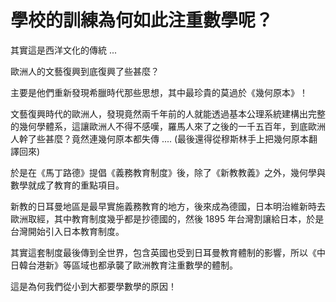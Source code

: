 # 學校的訓練為何如此注重數學呢？

其實這是西洋文化的傳統 ...

歐洲人的文藝復興到底復興了些甚麼？

主要是他們重新發現希臘時代那些思想，其中最珍貴的莫過於《幾何原本》！

文藝復興時代的歐洲人，發現竟然兩千年前的人就能透過基本公理系統建構出完整的幾何學體系，這讓歐洲人不得不感嘆，羅馬人來了之後的一千五百年，到底歐洲人幹了些甚麼？竟然連幾何原本都失傳 .... (最後還得從穆斯林手上把幾何原本翻譯回來)

於是在《馬丁路德》提倡《義務教育制度》後，除了《新教教義》之外，幾何學與數學就成了教育的重點項目。

新教的日耳曼地區是最早實施義務教育的地方，後來成為德國，日本明治維新時去歐洲取經，其中教育制度幾乎都是抄德國的，然後 1895 年台灣割讓給日本，於是台灣開始引入日本教育制度。

其實這套制度最後傳到全世界，包含英國也受到日耳曼教育體制的影響，所以《中日韓台港新》等區域也都承襲了歐洲教育注重數學的體制。

這是為何我們從小到大都要學數學的原因！

